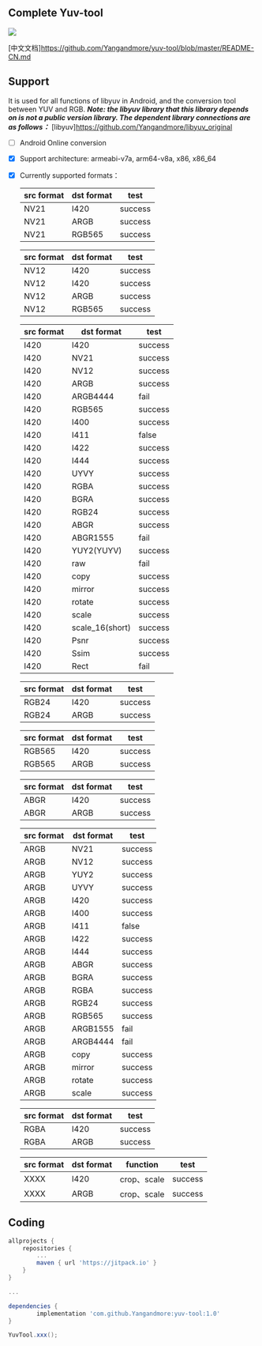 Complete Yuv-tool
-----------------
[![](https://jitpack.io/v/Yangandmore/yuv-tool.svg)](https://jitpack.io/#Yangandmore/yuv-tool)


[中文文档]<https://github.com/Yangandmore/yuv-tool/blob/master/README-CN.md>

## Support
It is used for all functions of libyuv in Android, and the conversion tool between YUV and RGB.
***Note: the libyuv library that this library depends on is not a public version library. The dependent library connections are as follows：***
[libyuv]<https://github.com/Yangandmore/libyuv_original>

- [ ] Android Online conversion

- [x] Support architecture: armeabi-v7a, arm64-v8a, x86, x86_64

- [x] Currently supported formats：

    |  src format  |  dst format  |  test  |
    | --------- | --------- | ----- |
    |NV21       | I420      |  success  |
    |NV21       | ARGB      |  success  |
    |NV21       | RGB565    |  success  |

    |  src format  |  dst format  |  test  |
    | --------- | --------- | ----- |
    |NV12       | I420      |  success  |
    |NV12       | I420 |  success  |
    |NV12       | ARGB      |  success  |
    |NV12       | RGB565    |  success  |

    |  src format  |  dst format  |  test  |
    | --------- | --------- | ----- |
    |I420       | I420      |  success  |
    |I420       | NV21      |  success  |
    |I420       | NV12      |  success  |
    |I420       | ARGB      |  success  |
    |I420       | ARGB4444  |  fail  |
    |I420       | RGB565    |  success  |
    |I420       | I400      |  success  |
    |I420       | I411      |  false  |
    |I420       | I422      | success  |
    |I420       | I444      |  success  |
    |I420       | UYVY      |  success  |
    |I420       | RGBA      |  success  |
    |I420       | BGRA      |  success  |
    |I420       | RGB24     |  success  |
    |I420       | ABGR      |  success  |
    |I420       | ABGR1555  | fail  |
    |I420       | YUY2(YUYV)|  success  |
    |I420       |    raw    | fail  |
    |I420       | copy | success  |
    |I420       | mirror | success  |
    |I420       | rotate | success  |
    |I420       | scale | success  |
    |I420       | scale_16(short) | success  |
    |I420       |    Psnr    | success  |
    |I420       |    Ssim    | success  |
    |I420       |    Rect    | fail  |

    |  src format  |  dst format  |  test  |
    | --------- | --------- | ----- |
    |RGB24       |    I420    | success  |
    |RGB24       |    ARGB    | success  |

    |  src format  |  dst format  |  test  |
    | --------- | --------- | ----- |
    |RGB565       |    I420    | success  |
    |RGB565       |    ARGB    | success  |

    |  src format  |  dst format  |  test  |
    | --------- | --------- | ----- |
    |ABGR       |    I420    | success  |
    |ABGR       |    ARGB    | success  |

    |  src format  |  dst format  |  test  |
    | --------- | --------- | ----- |
    |ARGB       |    NV21    | success  |
    |ARGB       |    NV12    | success  |
    |ARGB       |    YUY2    | success  |
    |ARGB       |    UYVY    | success  |
    |ARGB       |    I420    | success  |
    |ARGB       |    I400    | success  |
    |ARGB       |    I411    | false  |
    |ARGB       |    I422    | success  |
    |ARGB       |    I444    | success  |
    |ARGB       |    ABGR    | success  |
    |ARGB       |    BGRA    | success  |
    |ARGB       |    RGBA    | success  |
    |ARGB       |    RGB24    | success  |
    |ARGB       |    RGB565    | success  |
    |ARGB       |    ARGB1555    | fail  |
    |ARGB       |    ARGB4444    |  fail  |
    |ARGB       |    copy    | success  |
    |ARGB       |    mirror    | success  |
    |ARGB       |    rotate    | success  |
    |ARGB       |    scale    | success  |

    |  src format  |  dst format  |  test  |
    | --------- | --------- | ----- |
    |RGBA       | I420      | success|
    |RGBA       | ARGB      | success|

    |  src format  |  dst format | function  |  test  |
    | --------- | ---------  | ----- | ----- |
    |XXXX       | I420      | crop、scale | success|
    |XXXX       | ARGB      | crop、scale | success|


## Coding

```gradle
allprojects {
    repositories {
        ...
        maven { url 'https://jitpack.io' }
    }
}

...

dependencies {
        implementation 'com.github.Yangandmore:yuv-tool:1.0'
}
```

```java
YuvTool.xxx();
```